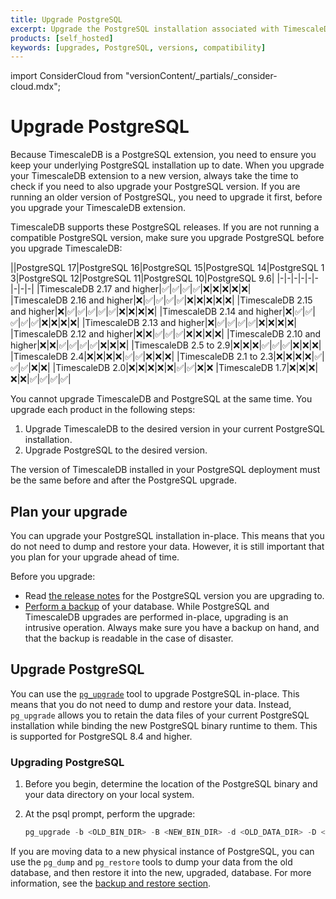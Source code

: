 ```yaml
---
title: Upgrade PostgreSQL
excerpt: Upgrade the PostgreSQL installation associated with TimescaleDB
products: [self_hosted]
keywords: [upgrades, PostgreSQL, versions, compatibility]
---
```


import ConsiderCloud from "versionContent/_partials/_consider-cloud.mdx";

# Upgrade PostgreSQL

Because TimescaleDB is a PostgreSQL extension, you need to ensure you keep your
underlying PostgreSQL installation up to date. When you upgrade your TimescaleDB
extension to a new version, always take the time to check if you need to also
upgrade your PostgreSQL version. If you are running an older version of
PostgreSQL, you need to upgrade it first, before you upgrade your TimescaleDB
extension.

<ConsiderCloud />

TimescaleDB supports these PostgreSQL releases. If you are not running a
compatible PostgreSQL version, make sure you upgrade PostgreSQL before you
upgrade TimescaleDB:

||PostgreSQL&nbsp;17|PostgreSQL&nbsp;16|PostgreSQL&nbsp;15|PostgreSQL&nbsp;14|PostgreSQL&nbsp;13|PostgreSQL&nbsp;12|PostgreSQL&nbsp;11|PostgreSQL&nbsp;10|PostgreSQL&nbsp;9.6|
|-|-|-|-|-|-|-|-|-|
|TimescaleDB&nbsp;2.17 and higher|&#9989;|&#9989;|&#9989;|&#9989;|&#10060;|&#10060;|&#10060;|&#10060;|&#10060;|
|TimescaleDB&nbsp;2.16 and higher|&#10060;|&#9989;|&#9989;|&#9989;|&#9989;|&#10060;|&#10060;|&#10060;|&#10060;|&#10060;|
|TimescaleDB&nbsp;2.15 and higher|&#10060;|&#9989;|&#9989;|&#9989;|&#9989;|&#9989;|&#10060;|&#10060;|&#10060;|&#10060;|
|TimescaleDB&nbsp;2.14 and higher|&#10060;|&#9989;|&#9989;|&#9989;|&#9989;|&#9989;|&#10060;|&#10060;|&#10060;|&#10060;|
|TimescaleDB&nbsp;2.13 and higher|&#10060;|&#9989;|&#9989;|&#9989;|&#9989;|&#10060;|&#10060;|&#10060;|&#10060;|
|TimescaleDB&nbsp;2.12 and higher|&#10060;|&#10060;|&#9989;|&#9989;|&#9989;|&#10060;|&#10060;|&#10060;|&#10060;|
|TimescaleDB&nbsp;2.10 and higher|&#10060;|&#10060;|&#9989;|&#9989;|&#9989;|&#9989;|&#10060;|&#10060;|&#10060;|
|TimescaleDB&nbsp;2.5 to 2.9|&#10060;|&#10060;|&#10060;|&#9989;|&#9989;|&#9989;|&#10060;|&#10060;|&#10060;|
|TimescaleDB&nbsp;2.4|&#10060;|&#10060;|&#10060;|&#10060;|&#9989;|&#9989;|&#10060;|&#10060;|&#10060;|
|TimescaleDB&nbsp;2.1 to 2.3|&#10060;|&#10060;|&#10060;|&#10060;|&#9989;|&#9989;|&#9989;|&#10060;|&#10060;|
|TimescaleDB&nbsp;2.0|&#10060;|&#10060;|&#10060;|&#10060;|&#10060;|&#9989;|&#9989;|&#10060;|&#10060;
|TimescaleDB&nbsp;1.7|&#10060;|&#10060;|&#10060;|&#10060;|&#10060;|&#9989;|&#9989;|&#9989;|&#9989;|

You cannot upgrade TimescaleDB and PostgreSQL at the same time. You upgrade each product in
the following steps: 

1. Upgrade TimescaleDB to the desired version in your current PostgreSQL installation. 
2. Upgrade PostgreSQL to the desired version. 
 
The version of TimescaleDB installed in your PostgreSQL deployment must be the same before 
and after the PostgreSQL upgrade.

## Plan your upgrade

You can upgrade your PostgreSQL installation in-place. This means
that you do not need to dump and restore your data. However, it is still
important that you plan for your upgrade ahead of time.

Before you upgrade:

*   Read [the release notes][pg-relnotes] for the PostgreSQL version you are
  upgrading to.
*   [Perform a backup][backup] of your database. While PostgreSQL and
  TimescaleDB upgrades are performed in-place, upgrading is an intrusive
  operation. Always make sure you have a backup on hand, and that the backup is
  readable in the case of disaster.

## Upgrade PostgreSQL

You can use the [`pg_upgrade`][pg_upgrade] tool to upgrade PostgreSQL in-place.
This means that you do not need to dump and restore your data. Instead,
`pg_upgrade` allows you to retain the data files of your current PostgreSQL
installation while binding the new PostgreSQL binary runtime to them. This is
supported for PostgreSQL&nbsp;8.4 and higher.

<Procedure>

### Upgrading PostgreSQL

1.  Before you begin, determine the location of the PostgreSQL binary and your
    data directory on your local system.
1.  At the psql prompt, perform the upgrade:

    ```sql
    pg_upgrade -b <OLD_BIN_DIR> -B <NEW_BIN_DIR> -d <OLD_DATA_DIR> -D <NEW_DATA_DIR>
    ```

</Procedure>

If you are moving data to a new physical instance of PostgreSQL, you can use the
`pg_dump` and `pg_restore` tools to dump your data from the old database, and
then restore it into the new, upgraded, database. For more information, see the [backup and restore section][backup].

[backup]: /self-hosted/:currentVersion:/backup-and-restore/
[pg-relnotes]: https://www.postgresql.org/docs/release/
[pg_upgrade]: https://www.postgresql.org/docs/current/static/pgupgrade.html
